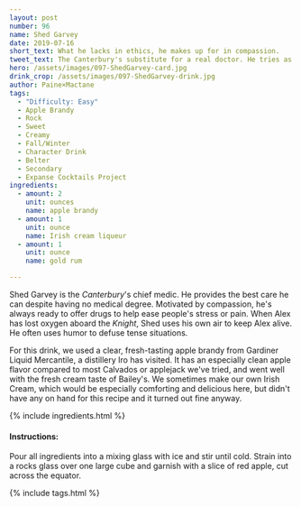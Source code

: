 ```yaml
---
layout: post
number: 96
name: Shed Garvey
date: 2019-07-16
short_text: What he lacks in ethics, he makes up for in compassion.
tweet_text: The Canterbury's substitute for a real doctor. He tries as hard as he can to give his crewmates decent, compassionate medical care, even when he's fighting his own fear.
hero: /assets/images/097-ShedGarvey-card.jpg
drink_crop: /assets/images/097-ShedGarvey-drink.jpg
author: Paine×Mactane
tags:
  - "Difficulty: Easy"
  - Apple Brandy
  - Rock
  - Sweet
  - Creamy
  - Fall/Winter
  - Character Drink
  - Belter
  - Secondary
  - Expanse Cocktails Project
ingredients:
  - amount: 2
    unit: ounces
    name: apple brandy
  - amount: 1
    unit: ounce
    name: Irish cream liqueur
  - amount: 1
    unit: ounce
    name: gold rum

---
```


Shed Garvey is the _Canterbury_'s chief medic. He provides the best care he can despite having no medical degree. Motivated by compassion, he's always ready to offer drugs to help ease people's stress or pain. When Alex has lost oxygen aboard the _Knight_, Shed uses his own air to keep Alex alive. He often uses humor to defuse tense situations.

For this drink, we used a clear, fresh-tasting apple brandy from Gardiner Liquid Mercantile, a distillery Iro has visited. It has an especially clean apple flavor compared to most Calvados or applejack we've tried, and went well with the fresh cream taste of Bailey's. We sometimes make our own Irish Cream, which would be especially comforting and delicious here, but didn't have any on hand for this recipe and it turned out fine anyway.


{% include ingredients.html %}

#### Instructions:

Pour all ingredients into a mixing glass with ice and stir until cold. Strain into a rocks glass over one large cube and garnish with a slice of red apple, cut across the equator.

{% include tags.html %}
